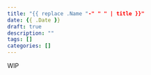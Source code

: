 ```yaml
---
title: "{{ replace .Name "-" " " | title }}"
date: {{ .Date }}
draft: true
description: ""
tags: []
categories: []
---
```


WIP
